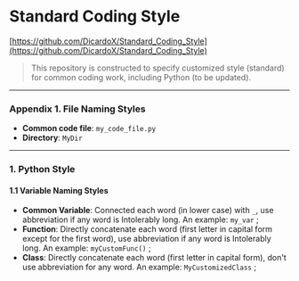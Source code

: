 # Standard Coding Style

[https://github.com/DicardoX/Standard_Coding_Style](https://github.com/DicardoX/Standard_Coding_Style)

> This repository is constructed to specify customized style (standard) for common coding work, including Python (to be updated).

-----

### Appendix 1. File Naming Styles

- **Common code file**: `my_code_file.py`
- **Directory**: `MyDir`

------

### 1. Python Style

#### 1.1 Variable Naming Styles

- **Common Variable**: Connected each word (in lower case) with `_`, use abbreviation if any word is Intolerably long. An example: `my_var` ;
- **Function**: Directly concatenate each word (first letter in capital form except for the first word), use abbreviation if any word is Intolerably long. An example: `myCustomFunc()` ;
- **Class**: Directly concatenate each word (first letter in capital form), don't use abbreviation for any word. An example: `MyCustomizedClass` ;